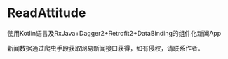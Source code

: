 # ReadAttitude
使用Kotlin语言及RxJava+Dagger2+Retrofit2+DataBinding的组件化新闻App

新闻数据通过爬虫手段获取网易新闻接口获得，如有侵权，请联系作者。
